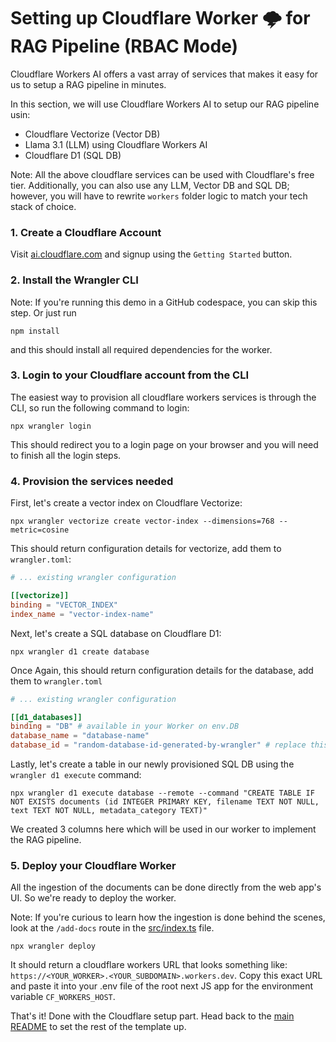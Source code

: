 # Setting up Cloudflare Worker 🌩️ for RAG Pipeline (RBAC Mode)

Cloudflare Workers AI offers a vast array of services that makes it easy for us to setup a RAG pipeline in minutes.

In this section, we will use Cloudflare Workers AI to setup our RAG pipeline usin:
* Cloudflare Vectorize (Vector DB)
* Llama 3.1 (LLM) using Cloudflare Workers AI
* Cloudflare D1 (SQL DB)

Note: All the above cloudflare services can be used with Cloudflare's free tier. Additionally, you can also use any LLM, Vector DB and SQL DB; however, you will have to rewrite `workers` folder logic to match your tech stack of choice.

### 1. Create a Cloudflare Account
Visit [ai.cloudflare.com](https://ai.cloudflare.com?referrer=pangea.cloud) and signup using the `Getting Started` button.

### 2. Install the Wrangler CLI
Note: If you're running this demo in a GitHub codespace, you can skip this step.
Or just run
```
npm install
```
and this should install all required dependencies for the worker.

### 3. Login to your Cloudflare account from the CLI
The easiest way to provision all cloudflare workers services is through the CLI, so run the following command to login:
```
npx wrangler login
```

This should redirect you to a login page on your browser and you will need to finish all the login steps.

### 4. Provision the services needed
First, let's create a vector index on Cloudflare Vectorize:
```
npx wrangler vectorize create vector-index --dimensions=768 --metric=cosine
```

This should return configuration details for vectorize, add them to `wrangler.toml`:
```toml
# ... existing wrangler configuration

[[vectorize]]
binding = "VECTOR_INDEX"
index_name = "vector-index-name"
```

Next, let's create a SQL database on Cloudflare D1:
```
npx wrangler d1 create database
```
Once Again, this should return configuration details for the database, add them to `wrangler.toml`
```toml
# ... existing wrangler configuration

[[d1_databases]]
binding = "DB" # available in your Worker on env.DB
database_name = "database-name"
database_id = "random-database-id-generated-by-wrangler" # replace this with a real database_id (UUID)
```
Lastly, let's create a table in our newly provisioned SQL DB using the `wrangler d1 execute` command:
```
npx wrangler d1 execute database --remote --command "CREATE TABLE IF NOT EXISTS documents (id INTEGER PRIMARY KEY, filename TEXT NOT NULL, text TEXT NOT NULL, metadata_category TEXT)"
```

We created 3 columns here which will be used in our worker to implement the RAG pipeline.


### 5. Deploy your Cloudflare Worker
All the ingestion of the documents can be done directly from the web app's UI. So we're ready to deploy the worker.

Note: If you're curious to learn how the ingestion is done behind the scenes, look at the `/add-docs` route in the [src/index.ts](./src/index.ts) file.

```
npx wrangler deploy
```

It should return a cloudflare workers URL that looks something like:
`https://<YOUR_WORKER>.<YOUR_SUBDOMAIN>.workers.dev`. Copy this exact URL and paste it into your .env file of the root next JS app for the environment variable `CF_WORKERS_HOST`.

That's it! Done with the Cloudflare setup part. Head back to the [main README](../README.md) to set the rest of the template up.